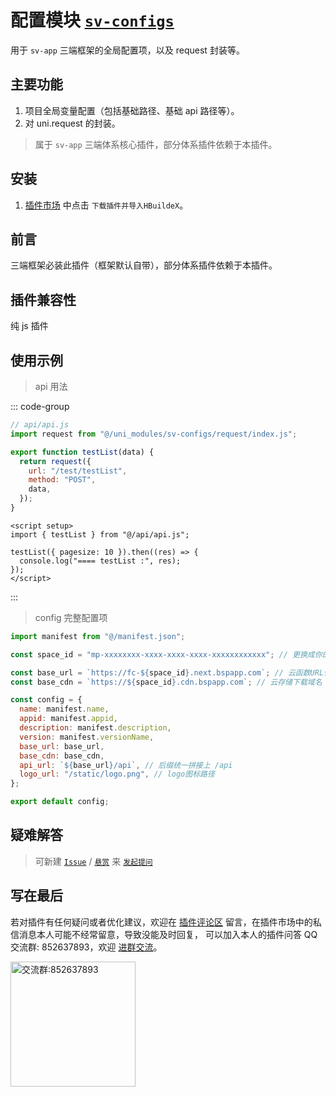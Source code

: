 # 配置模块 [`sv-configs`](https://ext.dcloud.net.cn/plugin?id=17777)

用于 `sv-app` 三端框架的全局配置项，以及 request 封装等。

## 主要功能

1. 项目全局变量配置（包括基础路径、基础 api 路径等）。
2. 对 uni.request 的封装。

> 属于 `sv-app` 三端体系核心插件，部分体系插件依赖于本插件。

## 安装

1. [插件市场](https://ext.dcloud.net.cn/plugin?id=17777) 中点击 `下载插件并导入HBuildeX`。

## 前言

三端框架必装此插件（框架默认自带），部分体系插件依赖于本插件。

## 插件兼容性

纯 js 插件

## 使用示例

> api 用法

::: code-group

```javascript [api.js]
// api/api.js
import request from "@/uni_modules/sv-configs/request/index.js";

export function testList(data) {
  return request({
    url: "/test/testList",
    method: "POST",
    data,
  });
}
```

```vue [vue3]
<script setup>
import { testList } from "@/api/api.js";

testList({ pagesize: 10 }).then((res) => {
  console.log("==== testList :", res);
});
</script>
```

:::

> config 完整配置项

```javascript
import manifest from "@/manifest.json";

const space_id = "mp-xxxxxxxx-xxxx-xxxx-xxxx-xxxxxxxxxxxx"; // 更换成你的uniCloud服务空间space_id

const base_url = `https://fc-${space_id}.next.bspapp.com`; // 云函数URL化基础路径
const base_cdn = `https://${space_id}.cdn.bspapp.com`; // 云存储下载域名

const config = {
  name: manifest.name,
  appid: manifest.appid,
  description: manifest.description,
  version: manifest.versionName,
  base_url: base_url,
  base_cdn: base_cdn,
  api_url: `${base_url}/api`, // 后缀统一拼接上 /api
  logo_url: "/static/logo.png", // logo图标路径
};

export default config;
```

## 疑难解答

> 可新建 [`Issue`](https://gitee.com/Sonve/sv-app-docs/issues/new) / [`悬赏`](https://gitee.com/Sonve/sv-app-docs/reward_issues/new) 来 [`发起提问`](https://gitee.com/Sonve/sv-app-docs/issues)

## 写在最后

若对插件有任何疑问或者优化建议，欢迎在 [插件评论区](https://ext.dcloud.net.cn/plugin?id=17777#rating) 留言，在插件市场中的私信消息本人可能不经常留意，导致没能及时回复，
可以加入本人的插件问答 QQ 交流群: 852637893，欢迎 [进群交流](https://qm.qq.com/cgi-bin/qm/qr?k=HD9IXnUruOa5pplF1jAeQsLb9BNnP_DE&jump_from=webapi&authKey=tk61Q5la3EAprdYcUBD7v0PBly795OTcT4UT36XxqcG7pmhGRpE+yFlt75vQBWeY)。

<img width="200" src="https://mp-74bfcbac-6ba6-4f39-8513-8831390ff75a.cdn.bspapp.com/static/qqqun.jpg" alt="交流群:852637893"/>
